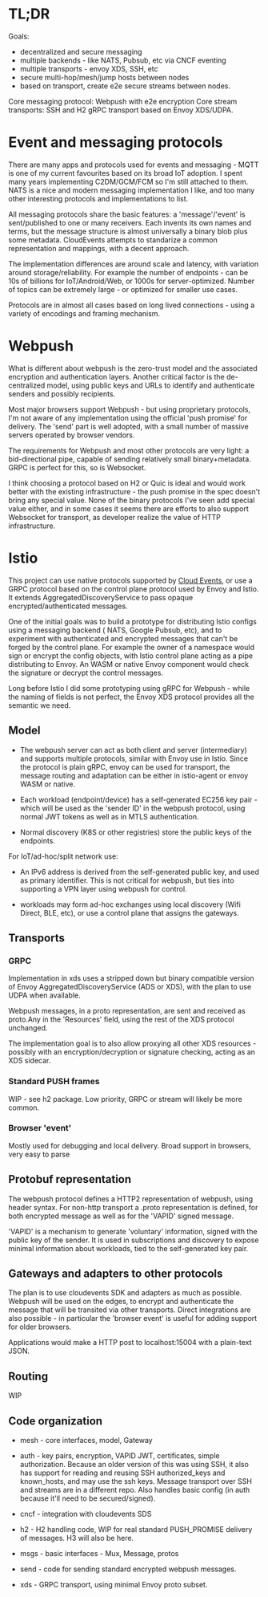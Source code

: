 # TL;DR

Goals: 
- decentralized and secure messaging
- multiple backends - like NATS, Pubsub, etc via CNCF eventing 
- multiple transports - envoy XDS, SSH, etc
- secure multi-hop/mesh/jump hosts between nodes
- based on transport, create e2e secure streams between nodes.

Core messaging protocol: Webpush with e2e encryption
Core stream transports: SSH and H2 gRPC transport based on Envoy XDS/UDPA. 

# Event and messaging protocols

There are many apps and protocols used for events and messaging - MQTT is one of my current favourites based on its broad
IoT adoption. I spent many years implementing C2DM/GCM/FCM so I'm still attached to them. NATS
is a nice and modern messaging implementation I like, and too many other
 interesting protocols and implementations to list.

All messaging protocols share the basic features: a 'message'/'event' is sent/published
to one or many receivers. Each invents its own names and terms, but the message 
structure is almost universally a binary blob plus some metadata. CloudEvents 
attempts to standarize a common representation and mappings, with a decent approach.

The implementation differences are around scale and latency, with variation 
around storage/reliability. For example the number of endpoints - can be 10s of billions
for IoT/Android/Web, or 1000s for server-optimized. Number of topics can be extremely
large - or optimized for smaller use cases.  

Protocols are in almost all cases based on long lived connections - using a variety
of encodings and framing mechanism. 

# Webpush

What is different about webpush is the zero-trust model and the associated encryption and authentication layers.
Another critical factor is the de-centralized model, using public keys and URLs to identify and authenticate senders 
and possibly recipients.

Most major browsers support Webpush - but using proprietary protocols, I'm not 
aware of any implementation using the official 'push promise' for delivery.
The 'send' part is well adopted, with a small number of massive servers operated
by browser vendors. 

The requirements for Webpush and most other protocols are very light: a bid-directional
pipe, capable of sending relatively small binary+metadata. GRPC is perfect for this,
so is Websocket. 

I think choosing a protocol based on H2 or Quic is ideal and would work better with
the existing infrastructure - the push promise in the spec doesn't bring any 
special value. None of the binary protocols I've seen add special value either,
and in some cases it seems there are efforts to also support Websocket for transport,
as developer realize the value of HTTP infrastructure. 

# Istio

This project can use native protocols supported by [Cloud Events](http://cloudevents.io),
or use a GRPC protocol based on the control plane protocol used by Envoy and Istio.
It extends AggregatedDiscoveryService to pass opaque encrypted/authenticated messages. 

One of the initial goals was to build a prototype for distributing Istio configs
using a messaging backend ( NATS, Google Pubsub, etc), and to experiment with 
authenticated and encrypted messages that can't be forged by the control plane.
For example the owner of a namespace would sign or encrypt the config objects,
with Istio control plane acting as a pipe distributing to Envoy. An WASM or native
Envoy component would check the signature or decrypt the control messages.

Long before Istio I did some prototyping using gRPC for Webpush - while the
naming of fields is not perfect, the Envoy XDS protocol provides all the semantic 
we need. 

## Model

- The webpush server can act as both client and server (intermediary) and supports multiple protocols, similar 
with Envoy use in Istio. Since the protocol is plain gRPC, envoy can be used for transport,
the message routing and adaptation can be either in istio-agent or envoy WASM or native.

- Each workload (endpoint/device) has a self-generated EC256 key pair - which will be used as the 'sender ID' in the 
webpush protocol, using normal JWT tokens as well as in MTLS authentication. 

- Normal discovery (K8S or other registries) store the public keys of the endpoints.

For IoT/ad-hoc/split network use:

- An IPv6 address is derived from the self-generated public key, and used as primary identifier. This is not
critical for webpush, but ties into supporting a VPN layer using webpush for control.  

- workloads may form ad-hoc exchanges using local discovery (Wifi Direct, BLE, etc), or use a control plane that 
assigns the gateways.


## Transports

### GRPC 

Implementation in xds uses a stripped down but binary compatible version of Envoy AggregatedDiscoveryService (ADS or 
XDS), with the plan to use UDPA when available.

Webpush messages, in a proto representation, are sent and received as proto.Any in the 'Resources' field, using
the rest of the XDS protocol unchanged. 

The implementation goal is to also allow proxying all other XDS resources - possibly with an encryption/decryption
or signature checking, acting as an XDS sidecar.

### Standard PUSH frames

WIP - see h2 package. Low priority, GRPC or stream will likely be more common.

### Browser 'event'

Mostly used for debugging and local delivery. Broad support in browsers, very easy to parse

## Protobuf representation

The webpush protocol defines a HTTP2 representation of webpush, using header syntax. For non-http transport
a .proto representation is defined, for both encrypted message as well as for the 'VAPID' signed message.

'VAPID' is a mechanism to generate 'voluntary' information, signed with the public key of the sender. 
It is used in subscriptions and discovery to expose minimal information about workloads, tied to the 
self-generated key pair.
 
## Gateways and adapters to other protocols

The plan is to use cloudevents SDK and adapters as much as possible. Webpush will be used on the edges, to 
encrypt and authenticate the message that will be transited via other transports. Direct integrations are also
possible - in particular the 'browser event' is useful for adding support for older browsers. 

Applications would make a HTTP post to localhost:15004 with a plain-text JSON.

## Routing 

WIP

## Code organization

- mesh - core interfaces, model, Gateway

- auth - key pairs, encryption, VAPID JWT, certificates, simple authorization. Because an older version 
of this was using SSH, it also has support for reading and reusing SSH authorized_keys and known_hosts, and
may use the ssh keys. Message transport over SSH and streams are in a different repo.
Also handles basic config (in auth because it'll need to be secured/signed).

- cncf - integration with cloudevents SDS

- h2 - H2 handling code, WIP for real standard PUSH_PROMISE delivery of messages. H3 will also be here.

- msgs - basic interfaces - Mux, Message, protos

- send - code for sending standard encrypted webpush messages.

- xds - GRPC transport, using minimal Envoy proto subset. 


